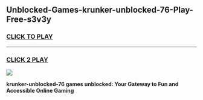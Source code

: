 
## Unblocked-Games-krunker-unblocked-76-Play-Free-s3v3y
<h3>
<a href="https://premium76.site?title=krunker-unblocked-76&ref=24M">CLICK TO PLAY</a></h3>
<hr>

<h3>
<a href="https://premium76.site?title=krunker-unblocked-76&ref=24M">CLICK 2 PLAY</a>
  
</h3>

<a href="https://premium76.site?title=krunker-unblocked-76&ref=24M"><img src="https://clearcache.store/games.png"></a>


**krunker-unblocked-76 games unblocked: Your Gateway to Fun and Accessible Online Gaming**
